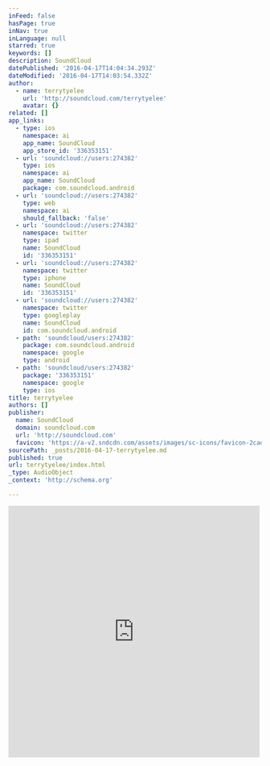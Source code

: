 ```yaml
---
inFeed: false
hasPage: true
inNav: true
inLanguage: null
starred: true
keywords: []
description: SoundCloud
datePublished: '2016-04-17T14:04:34.293Z'
dateModified: '2016-04-17T14:03:54.332Z'
author:
  - name: terrytyelee
    url: 'http://soundcloud.com/terrytyelee'
    avatar: {}
related: []
app_links:
  - type: ios
    namespace: ai
    app_name: SoundCloud
    app_store_id: '336353151'
  - url: 'soundcloud://users:274382'
    type: ios
    namespace: ai
    app_name: SoundCloud
    package: com.soundcloud.android
  - url: 'soundcloud://users:274382'
    type: web
    namespace: ai
    should_fallback: 'false'
  - url: 'soundcloud://users:274382'
    namespace: twitter
    type: ipad
    name: SoundCloud
    id: '336353151'
  - url: 'soundcloud://users:274382'
    namespace: twitter
    type: iphone
    name: SoundCloud
    id: '336353151'
  - url: 'soundcloud://users:274382'
    namespace: twitter
    type: googleplay
    name: SoundCloud
    id: com.soundcloud.android
  - path: 'soundcloud/users:274382'
    package: com.soundcloud.android
    namespace: google
    type: android
  - path: 'soundcloud/users:274382'
    package: '336353151'
    namespace: google
    type: ios
title: terrytyelee
authors: []
publisher:
  name: SoundCloud
  domain: soundcloud.com
  url: 'http://soundcloud.com'
  favicon: 'https://a-v2.sndcdn.com/assets/images/sc-icons/favicon-2cadd14b.ico'
sourcePath: _posts/2016-04-17-terrytyelee.md
published: true
url: terrytyelee/index.html
_type: AudioObject
_context: 'http://schema.org'

---
```

<iframe src="https://cdn.embedly.com/widgets/media.html?src=https%3A%2F%2Fw.soundcloud.com%2Fplayer%2F%3Fvisual%3Dtrue%26url%3Dhttp%253A%252F%252Fapi.soundcloud.com%252Fusers%252F274382%26show_artwork%3Dtrue&amp;url=https%3A%2F%2Fsoundcloud.com%2Fterrytyelee&amp;image=http%3A%2F%2Fi1.sndcdn.com%2Favatars-000202623824-8wywwk-t500x500.jpg&amp;key=b7d04c9b404c499eba89ee7072e1c4f7&amp;type=text%2Fhtml&amp;schema=soundcloud" width="500" height="500" scrolling="no" frameborder="0" allowfullscreen="allowfullscreen" style=""></iframe>